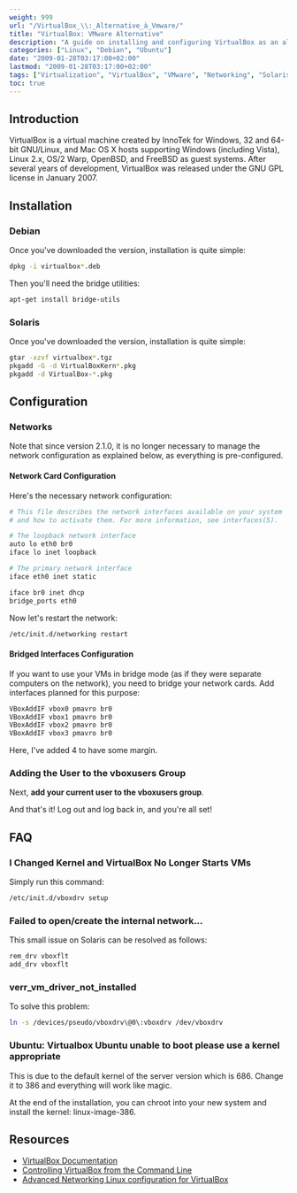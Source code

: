 ```yaml
---
weight: 999
url: "/VirtualBox_\\:_Alternative_à_Vmware/"
title: "VirtualBox: VMware Alternative"
description: "A guide on installing and configuring VirtualBox as an alternative to VMware on Linux systems"
categories: ["Linux", "Debian", "Ubuntu"]
date: "2009-01-28T03:17:00+02:00"
lastmod: "2009-01-28T03:17:00+02:00"
tags: ["Virtualization", "VirtualBox", "VMware", "Networking", "Solaris"]
toc: true
---
```


## Introduction

VirtualBox is a virtual machine created by InnoTek for Windows, 32 and 64-bit GNU/Linux, and Mac OS X hosts supporting Windows (including Vista), Linux 2.x, OS/2 Warp, OpenBSD, and FreeBSD as guest systems. After several years of development, VirtualBox was released under the GNU GPL license in January 2007.

## Installation

### Debian

Once you've downloaded the version, installation is quite simple:

```bash
dpkg -i virtualbox*.deb
```

Then you'll need the bridge utilities:

```bash
apt-get install bridge-utils
```

### Solaris

Once you've downloaded the version, installation is quite simple:

```bash
gtar -xzvf virtualbox*.tgz
pkgadd -G -d VirtualBoxKern*.pkg
pkgadd -d VirtualBox-*.pkg
```

## Configuration

### Networks

Note that since version 2.1.0, it is no longer necessary to manage the network configuration as explained below, as everything is pre-configured.

#### Network Card Configuration

Here's the necessary network configuration:

```bash
# This file describes the network interfaces available on your system
# and how to activate them. For more information, see interfaces(5).

# The loopback network interface
auto lo eth0 br0
iface lo inet loopback

# The primary network interface
iface eth0 inet static

iface br0 inet dhcp
bridge_ports eth0
```

Now let's restart the network:

```bash
/etc/init.d/networking restart
```

#### Bridged Interfaces Configuration

If you want to use your VMs in bridge mode (as if they were separate computers on the network), you need to bridge your network cards. Add interfaces planned for this purpose:

```bash
VBoxAddIF vbox0 pmavro br0
VBoxAddIF vbox1 pmavro br0
VBoxAddIF vbox2 pmavro br0
VBoxAddIF vbox3 pmavro br0
```

Here, I've added 4 to have some margin.

### Adding the User to the vboxusers Group

Next, **add your current user to the vboxusers group**.

And that's it! Log out and log back in, and you're all set!

## FAQ

### I Changed Kernel and VirtualBox No Longer Starts VMs

Simply run this command:

```bash
/etc/init.d/vboxdrv setup
```

### Failed to open/create the internal network...

This small issue on Solaris can be resolved as follows:

```bash
rem_drv vboxflt
add_drv vboxflt
```

### verr_vm_driver_not_installed

To solve this problem:

```bash
ln -s /devices/pseudo/vboxdrv\@0\:vboxdrv /dev/vboxdrv
```

### Ubuntu: Virtualbox Ubuntu unable to boot please use a kernel appropriate

This is due to the default kernel of the server version which is 686. Change it to 386 and everything will work like magic.

At the end of the installation, you can chroot into your new system and install the kernel: linux-image-386.

## Resources
- [VirtualBox Documentation](/pdf/virtualboxfc6centos.pdf)
- [Controlling VirtualBox from the Command Line](https://www.linux.com/feature/151029)
- [Advanced Networking Linux configuration for VirtualBox](https://www.virtualbox.org/wiki/Advanced_Networking_Linux)
